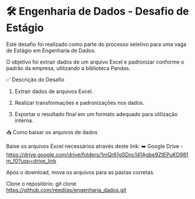 # 🛠️ Engenharia de Dados - Desafio de Estágio

Este desafio foi realizado como parte do processo seletivo para uma vaga de Estágio em Engenharia de Dados.

O objetivo foi extrair dados de um arquivo Excel e padronizar conforme o padrão da empresa, utilizando a biblioteca Pandas.

✅ Descrição do Desafio

  1. Extrair dados de arquivos Excel.
  
  2. Realizar transformações e padronizações nos dados.
  
  3. Exportar o resultado final em um formato adequado para utilização interna.

📥 Como baixar os arquivos de dados

  Baixe os arquivos Excel necessários através deste link:
  ➡️ Google Drive - https://drive.google.com/drive/folders/1mQr61gSDnc141Agbe9ZtEPuKD981m_f0?usp=drive_link
    
Após o download, mova os arquivos para as pastas corretas.

Clone o repositório: git clone https://github.com/reediias/engenharia_dados.git
